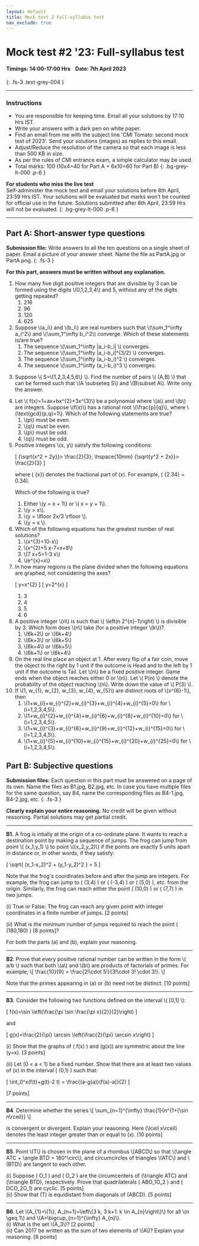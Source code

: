 ```yaml
---
layout: default
title: Mock test 2 Full-syllabus test
nav_exclude: true
---
```



#  Mock test #2 '23: Full-syllabus test

#### Timings: 14:00-17:00 Hrs &nbsp;&nbsp;  Date: 7th April 2023
{: .fs-3 .text-grey-004 }

---


### Instructions

- You are responsible for keeping time. Email all your solutions by 17:10 Hrs IST.
- Write your answers with a dark pen on white paper.
- Find an email from me with the subject line 'CMI Tomato: second mock test of 2023'. Send your solutions (images) as replies to this email.
- Adjust/Reduce the resolution of the camera so that each image is less than 500 KB in size.
- As per the rules of CMI entrance exam, a simple calculator may be used.
- Total marks: 100 (10x4=40 for Part A + 6x10=60 for Part B)
{: .bg-grey-lt-000 .p-6 }


**For students who miss the live test**<br>
Self-administer the mock test and email your solutions before 8th April, 23:59 Hrs IST. Your solutions will be evaluated
but marks won't be counted for official use in the future. Solutions submitted after 8th April, 23:59 Hrs will not be evaluated.
{: .bg-grey-lt-000 .p-6 }

---



## Part A: Short-answer type questions

**Submission file:** Write answers to all the ten questions on a single sheet of paper. Email a picture of your answer sheet. Name the file as PartA.jpg or PartA.png.
{: .fs-3 }

**For this part, answers must be written without any explanation.**

<ol>

<li>How many five digit positive integers that are divisible by 3 can be formed using the digits \(0,1,2,3,4\) and 5, without any of the digits getting repeated?<br>
<ol>
<li>216 </li>
<li>96 </li>
<li>120 </li>
<li>625 </li>
</ol>

</li>


<li>
Suppose \(a_i\) and \(b_i\) are real numbers such that \(\sum_1^\infty a_i^2\) and \(\sum_1^\infty b_i^2\) converge. Which of these statements is/are true?

<ol>
<li>The sequence \(\sum_1^\infty |a_i-b_i| \) converges. </li>
<li>The sequence \(\sum_1^\infty |a_i-b_i|^{3/2} \) converges. </li>
<li>The sequence \(\sum_1^\infty (a_i-b_i)^2 \) converges. </li>
<li>The sequence \(\sum_1^\infty (a_i-b_i)^3 \) converges. </li>
</ol>
</li>


<li>
<p>
Suppose \( S=\{1,2,3,4,5,6\} \).  Find the number of pairs \( (A,B) \)
that can be formed such that \(A \subseteq S\) and \(B\subset A\). Write only the answer.
</p>
</li>


<li> Let \( f(x)=1+ax+bx^{2}+3x^{3}\) be a polynomial where \(a\) and \(b\) are integers. Suppose \(f(x)\) has a
rational root \(\frac{p}{q}\), where \(\text{gcd}(p,q)=1\). Which of the following statements are true?<br>

<ol>
<li>\(p\) must be even. </li>
<li> \(q\) must be even. </li>
<li> \(p\) must be odd. </li>
<li> \(q\) must be odd. </li>
</ol>

</li>



<li> Positive integers \(x, y\) satisfy the following conditions:

\[ \{\sqrt{x^2 + 2y}\}> \frac{2}{3}; \hspace{10mm} \{\sqrt{y^2 + 2x}\}> \frac{2}{3} \]

where \( \{x\}\) denotes the fractional part of \(x\). For example, \( \{2.34\} = 0.34\).


Which of the following is true?<br>

<ol>
<li> Either \(y = x + 1\) or \( x = y + 1\). </li>
<li> \(y > x\). </li>
<li> \(y = \lfloor 2x/3 \rfloor \). </li>
<li> \(y = x \). </li>
</ol>

</li>



<li>Which of the following equations has the greatest number of real solutions?<br>

<ol>
<li>\(x^{3}=10-x\)</li>
<li>\(x^{2}+5 x-7=x+8\)</li>
<li>\(7 x+5=1-3 x\)</li>
<li>\(e^{x}=x\)</li>
</ol>

</li>


<li>In how many regions is the plane divided when the following equations are graphed, not considering the axes? 

\[ y=x^{2} \]
\[ y=2^{x} \]

<ol>
<li>3</li>
<li>4</li>
<li>5</li>
<li>6</li>
</ol>

</li>



<li>
A positive integer \(n\) is such that \( \left(n 2^{n}-1\right) \) is divisible by 3. 
Which form does \(n\) take (for a positive integer \(k\))?<br>

<ol>
<li>\(6k+2\) or \(6k+4\)</li>
<li>\(6k+3\) or \(6k+5\)</li>
<li>\(6k+4\) or \(6k+5\)</li>
<li>\(6k+1\) or \(6k+4\)</li>
</ol>
</li>


<li>On the real line place an object at 1. After every flip of a fair coin, move the object to the right by 1 unit if the outcome is Head and to the left by 1 unit if the outcome is Tail.
Let \(n\) be a fixed positive integer. Game ends when the object reaches either 0 or \(n\). Let \( P(n) \) denote the
probability of the object reaching \(n\). Write down the value of \( P(3) \).
</li>



<li> If \(1, w_{1}, w_{2}, w_{3}, w_{4}, w_{5}\) are distinct roots of \(x^{6}-1\), then<br>
<ol>
<li> \(1+w_{i}+w_{i}^{2}+w_{i}^{3}+w_{i}^{4}+w_{i}^{5}=0\) for \(i=1,2,3,4,5\). </li>
<li> \(1+w_{i}^{2}+w_{i}^{4}+w_{i}^{6}+w_{i}^{8}+w_{i}^{10}=0\) for \(i=1,2,3,4,5\). </li>
<li> \(1+w_{i}^{3}+w_{i}^{6}+w_{i}^{9}+w_{i}^{12}+w_{i}^{15}=0\) for \(i=1,2,3,4,5\). </li>
<li> \(1+w_{i}^{5}+w_{i}^{10}+w_{i}^{15}+w_{i}^{20}+w_{i}^{25}=0\) for \(i=1,2,3,4,5\).</li>
</ol>
</li>



</ol>



## Part B: Subjective questions

**Submission files:** Each question in this part must be answered on a page of its own. Name the files as B1.jpg, B2.jpg, etc. In case you have multiple files
for the same question, say B4, name the corresponding files as B4-1.jpg, B4-2.jpg, etc.
{: .fs-3 }


**Clearly explain your entire reasoning.** No credit will be given without reasoning. Partial solutions may get partial credit.


---


<p><b>B1.</b> A frog is intially at the origin of a co-ordinate plane. It wants to reach a destination point by making a sequence of jumps.
The frog can jump from point \( (x_1,y_1) \) to  point
\((x_2,y_2)\) if the points are exactly 5 units apart in distance or, in other words, if they satisfy:

\[ \sqrt{ (x_1-x_2)^2 + (y_1-y_2)^2 } = 5 \]

Note that the frog's coordinates before and after the jump are integers. For example, the frog can jump to \( (3,4) \) or \( (-3,4) \) or \( (5,0) \), etc. 
from the origin. Similarly, the frog can reach either the point \( (10,0) \) or \( (7,7) \) in two jumps.<br>

(i) True or False: The frog can reach any given point with integer coordinates in a finite number of jumps. [2 points]<br>

(ii) What is the minimum number of jumps required to reach the point \( (180,180) \) [8 points]?<br>

For both the parts (a) and (b), explain your reasoning.

</p>


---

<p><b>B2</b>.  Prove that every positive rational number can be written in the form \( a/b \) such that both \(a\)
and \(b\) are products of factorials of primes. For example,
\[
\frac{10}{9} = \frac{2!\cdot 5!}{3!\cdot 3! \cdot 3!}.
\]

Note that the primes appearing in \(a\) or \(b\) need not be distinct. [10 points]

</p>



---




<p><b>B3.</b> Consider the following two functions defined on the interval \( [0,1] \):

\[ f(x)=\sin \left(\frac{\pi \sin \frac{\pi x}{2}}{2}\right) \]

and

\[ g(x)=\frac{2}{\pi} \arcsin \left(\frac{2}{\pi} \arcsin x\right) \]

(i) Show that the graphs of \( f(x) \) and \(g(x)\) are symmetric about the line \(y=x\). [3 points]<br>

(ii) Let \(0 < a < 1\) be a fixed number. Show that there are at least two values of \(x\) in the interval \( (0,1) \) such that:

\[ \int_0^x(f(t)+g(t)-2 t) = \frac{(a-g(a))(f(a)-a)}{2}  \]


[7 points]
</p>

---

<p><b>B4</b>.  Determine whether the series
\[ \sum_{n=1}^{\infty} \frac{1}{n^{1+[\sin n\rceil}} \]

is convergent or divergent. Explain your reasoning. 
Here \(\lceil x\rceil\) denotes the least integer greater than or equal to \(x\). [10 points]

</p>


---


<p><b>B5</b>. Point \(T\) is chosen in the plane of a rhombus \(ABCD\) so that \(\angle ATC + \angle BTD = 180^\circ\), and circumcircles of triangles \(ATC\) and \(BTD\) are tangent to each other. <br>

(i) Suppose \( O_1 \) and \( O_2 \) are the circumcenters of \(\triangle ATC\) and \(\triangle BTD\), respectively. Prove that
quadrilaterals \( ABO_1O_2 \) and \( DCO_2O_1\) are cyclic. [5 points]<br>
(ii) Show that \(T\) is equidistant from diagonals of \(ABCD\). [5 points]<br>
</p>


---

<p><b>B6</b>.   Let \(A_{1}=\{1\}, A_{n+1}=\left\{3 k, 3 k+1: k \in A_{n}\right\}\) for all \(n \geq 1\) and \(A=\bigcup_{n=1}^{\infty} A_{n}\).<br>
(i) What is the set \(A_3\)? [2 points]<br>
(ii) Can 2017 be written as the sum of two elements of \(A\)? Explain your reasoning. [8 points]<br>
</p>



